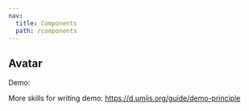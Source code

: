 ```yaml
---
nav:
  title: Components
  path: /components
---
```


## Avatar

Demo:

<code src="./demo/index.tsx"></code>

More skills for writing demo: https://d.umijs.org/guide/demo-principle
